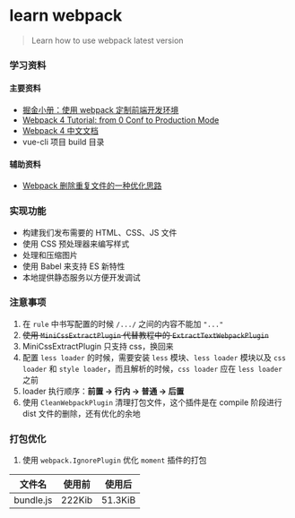 # learn webpack

> Learn how to use webpack latest version

### 学习资料
#### 主要资料

- [掘金小册：使用 webpack 定制前端开发环境](https://juejin.im/book/5a6abad5518825733c144469)
- [Webpack 4 Tutorial: from 0 Conf to Production Mode](https://www.valentinog.com/blog/webpack-4-tutorial/)
- [Webpack 4 中文文档](https://doc.webpack-china.org)
- vue-cli 项目 build 目录
#### 辅助资料

- [Webpack 删除重复文件的一种优化思路](https://segmentfault.com/a/1190000012330683)

### 实现功能

- 构建我们发布需要的 HTML、CSS、JS 文件
- 使用 CSS 预处理器来编写样式
- 处理和压缩图片
- 使用 Babel 来支持 ES 新特性
- 本地提供静态服务以方便开发调试

### 注意事项

1. 在 `rule` 中书写配置的时候 `/.../` 之间的内容不能加 `"..."`
2. ~~使用 `MiniCssExtractPlugin` 代替教程中的 `ExtractTextWebpackPlugin`~~
3. MiniCssExtractPlugin 只支持 css，换回来
4. 配置 `less loader` 的时候，需要安装 `less` 模块、`less loader` 模块以及 `css loader` 和 `style loader`，而且解析的时候，`css loader` 应在 `less loader`  之前
5. loader 执行顺序：**前置 -> 行内 -> 普通 -> 后置**
6. 使用 `CleanWebpackPlugin` 清理打包文件，这个插件是在 compile 阶段进行 dist 文件的删除，还有优化的余地


### 打包优化
1. 使用 `webpack.IgnorePlugin` 优化 `moment` 插件的打包

文件名    |使用前 | 使用后
---------|------|------
bundle.js|222Kib|51.3KiB